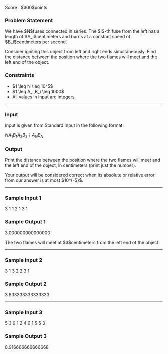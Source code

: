 
<div>

<span>

<span>

<p>
Score : $300$points
</p>

<div>

<section>

### **Problem Statement**

<p>
We have $N$fuses connected in series. The $i$-th fuse from the left has a length of $A_i$centimeters and burns at a constant speed of $B_i$centimeters per second.
</p>

<p>
Consider igniting this object from left and right ends simultaneously. Find the distance between the position where the two flames will meet and the left end of the object.
</p>

</section>

</div>

<div>

<section>

### **Constraints**

<ul>

<li>
$1 \leq N \leq 10^5$
</li>

<li>
$1 \leq A_i,B_i \leq 1000$
</li>

<li>
All values in input are integers.
</li>

</ul>

</section>

</div>

---

<div>

<div>

<section>

### **Input**

<p>
Input is given from Standard Input in the following format:
</p>

<div>

$N$$A_1$$B_1$$A_2$$B_2$$\vdots$$A_N$$B_N$
</div>

</section>

</div>

<div>

<section>

### **Output**

<p>
Print the distance between the position where the two flames will meet and the left end of the object, in centimeters (print just the number).
</p>

<p>
Your output will be considered correct when its absolute or relative error from our answer is at most $10^{-5}$.
</p>

</section>

</div>

</div>

---

<div>

<section>

### **Sample Input 1**

<div>

3
1 1
2 1
3 1

</div>

</section>

</div>

<div>

<section>

### **Sample Output 1**

<div>

3.000000000000000

</div>

<p>
The two flames will meet at $3$centimeters from the left end of the object.
</p>

</section>

</div>

---

<div>

<section>

### **Sample Input 2**

<div>

3
1 3
2 2
3 1

</div>

</section>

</div>

<div>

<section>

### **Sample Output 2**

<div>

3.833333333333333

</div>

</section>

</div>

---

<div>

<section>

### **Sample Input 3**

<div>

5
3 9
1 2
4 6
1 5
5 3

</div>

</section>

</div>

<div>

<section>

### **Sample Output 3**

<div>

8.916666666666668

</div>

</section>

</div>

</span>

</span>

</div>
